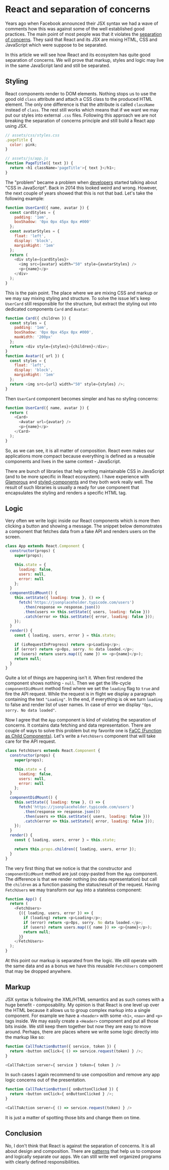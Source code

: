 # React and separation of concerns

Years ago when Facebook announced their JSX syntax we had a wave of comments how this was against some of the well established good practices. The main point of most people was that it violates the [separation of concerns](https://en.wikipedia.org/wiki/Separation_of_concerns#HTML,_CSS,_JavaScript). They said that React and its JSX are mixing HTML, CSS and JavaScript which were suppose to be separated.

In this article we will see how React and its ecosystem has quite good separation of concerns. We will prove that markup, styles and logic may live in the same JavaScript land and still be separated.

## Styling

React components render to DOM elements. Nothing stops us to use the good old `class` attribute and attach a CSS class to the produced HTML element. The only one difference is that the attribute is called `className` instead of `class`. The rest still works which means that if we want we may put our styles into external `.css` files. Following this approach we are not breaking the separation of concerns principle and still build a React app using JSX.

```js
// assets/css/styles.css
.pageTitle {
  color: pink;
}

// assets/js/app.js
function PageTitle({ text }) {
  return <h1 className='pageTitle'>{ text }</h1>;
}
```

The "problem" became a problem when [developers](https://vimeo.com/116209150) started talking about "CSS in JavaScript". Back in 2014 this looked weird and wrong. However, the next couple of years showed that this is not that bad. Let's take the following example:

```js
function UserCard({ name, avatar }) {
  const cardStyles = {
    padding: '1em',
    boxShadow: '0px 0px 45px 0px #000'
  };
  const avatarStyles = {
    float: 'left',
    display: 'block',
    marginRight: '1em'
  };
  return (
    <div style={cardStyles}>
      <img src={avatar} width="50" style={avatarStyles} />
      <p>{name}</p>
    </div>
  );
}
```

This is the pain point. The place where we are mixing CSS and markup or we may say mixing styling and structure. To solve the issue let's keep `UserCard` still responsible for the structure, but extract the styling out into dedicated components `Card` and `Avatar`:

<span class="new-page"></span>

```js
function Card({ children }) {
  const styles = {
    padding: '1em',
    boxShadow: '0px 0px 45px 0px #000',
    maxWidth: '200px'
  };
  return <div style={styles}>{children}</div>;
}
function Avatar({ url }) {
  const styles = {
    float: 'left',
    display: 'block',
    marginRight: '1em'
  };
  return <img src={url} width="50" style={styles} />;
}
```

Then `UserCard` component becomes simpler and has no styling concerns:

```js
function UserCard({ name, avatar }) {
  return (
    <Card>
      <Avatar url={avatar} />
      <p>{name}</p>
    </Card>
  );
}
```

So, as we can see, it is all matter of composition. React even makes our applications more compact because everything is defined as a reusable components and lives in the same context - JavaScript.

There are bunch of libraries that help writing maintainable CSS in JavaScript (and to be more specific in React ecosystem). I have experience with [Glamorous](https://glamorous.rocks/) and [styled-components](https://www.styled-components.com/) and they both work really well. The result of such libraries is usually a ready for use component that encapsulates the styling and renders a specific HTML tag.

## Logic

Very often we write logic inside our React components which is more then clicking a button and showing a message. The snippet below demonstrates a component that fetches data from a fake API and renders users on the screen.

```js
class App extends React.Component {
  constructor(props) {
    super(props);

    this.state = {
      loading: false,
      users: null,
      error: null
    };
  }
  componentDidMount() {
    this.setState({ loading: true }, () => {
      fetch('https://jsonplaceholder.typicode.com/users')
        .then(response => response.json())
        .then(users => this.setState({ users, loading: false }))
        .catch(error => this.setState({ error, loading: false }));
    });
  }
  render() {
    const { loading, users, error } = this.state;

    if (isRequestInProgress) return <p>Loading</p>;
    if (error) return <p>Ops, sorry. No data loaded.</p>;
    if (users) return users.map(({ name }) => <p>{name}</p>);
    return null;
  }
}
```

Quite a lot of things are happening isn't it. When first rendered the component shows nothing - `null`. Then we get the life-cycle `componentDidMount` method fired where we set the `loading` flag to `true` and fire the API request. While the request is in flight we display a paragraph containing the text `"Loading"`. In the end, if everything is ok we turn `loading` to false and render list of user names. In case of error we display `"Ops, sorry. No data loaded"`.

Now I agree that the `App` component is kind of violating the separation of concerns. It contains data fetching and data representation. There are couple of ways to solve this problem but my favorite one is [FaCC (Function as Child Components)](https://github.com/krasimir/react-in-patterns/blob/master/book/chapter-4/README.md#function-as-a-children-render-prop). Let's write a `FetchUsers` component that will take care for the API request.

```js
class FetchUsers extends React.Component {
  constructor(props) {
    super(props);

    this.state = {
      loading: false,
      users: null,
      error: null
    };
  }
  componentDidMount() {
    this.setState({ loading: true }, () => {
      fetch('https://jsonplaceholder.typicode.com/users')
        .then(response => response.json())
        .then(users => this.setState({ users, loading: false }))
        .catch(error => this.setState({ error, loading: false }));
    });
  }
  render() {
    const { loading, users, error } = this.state;

    return this.props.children({ loading, users, error });
  }
}
```

The very first thing that we notice is that the constructor and `componentDidMount` method are just copy-pasted from the `App` component. The difference is that we render nothing (no data representation) but call the `children` as a function passing the status/result of the request. Having `FetchUsers` we may transform our `App` into a stateless component:

```js
function App() {
  return (
    <FetchUsers>
      {({ loading, users, error }) => {
        if (loading) return <p>Loading</p>;
        if (error) return <p>Ops, sorry. No data loaded.</p>;
        if (users) return users.map(({ name }) => <p>{name}</p>);
        return null;
      }}
    </FetchUsers>
  );
}
```

At this point our markup is separated from the logic. We still operate with the same data and as a bonus we have this reusable `FetchUsers` component that may be dropped anywhere.

## Markup

JSX syntax is following the XML/HTML semantics and as such comes with a huge benefit - composability. My opinion is that React is one level up over the HTML because it allows us to group complex markup into a single component. For example we have a `<header>` with some `<h1>`, `<nav>` and `<p>` tags inside. We may easily create a `<Header>` component and put all those bits inside. We still keep them together but now they are easy to move around. Perhaps, there are places where we write some logic directly into the markup like so:

```js
function CallToActionButton({ service, token }) {
  return <button onClick={ () => service.request(token) } />;
}

<CallToAction server={ service } token={ token } />
```

In such cases I again recommend to use composition and remove any app logic concerns out of the presentation.

```js
function CallToActionButton({ onButtonClicked }) {
  return <button onClick={ onButtonClicked } />;
}

<CallToAction server={ () => service.request(token) } />
```

It is just a matter of spotting those bits and change them on time.

## Conclusion

No, I don't think that React is against the separation of concerns. It is all about design and composition. There are [patterns](https://github.com/krasimir/react-in-patterns) that help us to compose and logically separate our apps. We can still write well organized programs with clearly defined responsibilities.